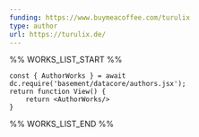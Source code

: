 ```yaml
---
funding: https://www.buymeacoffee.com/turulix
type: author
url: https://turulix.de/
---
```



%% WORKS_LIST_START %%

```datacorejsx
const { AuthorWorks } = await dc.require('basement/datacore/authors.jsx');
return function View() {
    return <AuthorWorks/>
}
```
%% WORKS_LIST_END %%